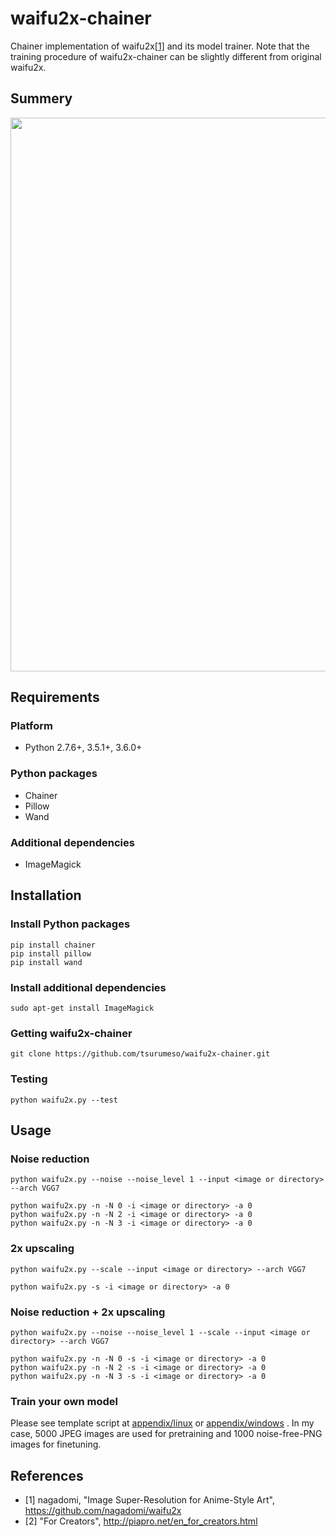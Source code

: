 # waifu2x-chainer

Chainer implementation of waifu2x[[1]](https://github.com/nagadomi/waifu2x) and its model trainer. Note that the training procedure of waifu2x-chainer can be slightly different from original waifu2x.

## Summery

<img src="https://raw.githubusercontent.com/tsurumeso/waifu2x-chainer/master/images/summery.png" width="886">

## Requirements

### Platform
  - Python 2.7.6+, 3.5.1+, 3.6.0+
  
### Python packages
  - Chainer
  - Pillow
  - Wand
  
### Additional dependencies
  - ImageMagick
  
## Installation

### Install Python packages
```
pip install chainer
pip install pillow
pip install wand
```

### Install additional dependencies
```
sudo apt-get install ImageMagick
```

### Getting waifu2x-chainer
```
git clone https://github.com/tsurumeso/waifu2x-chainer.git
```

### Testing
```
python waifu2x.py --test
```

## Usage

### Noise reduction
```
python waifu2x.py --noise --noise_level 1 --input <image or directory> --arch VGG7

python waifu2x.py -n -N 0 -i <image or directory> -a 0
python waifu2x.py -n -N 2 -i <image or directory> -a 0
python waifu2x.py -n -N 3 -i <image or directory> -a 0
```

### 2x upscaling
```
python waifu2x.py --scale --input <image or directory> --arch VGG7

python waifu2x.py -s -i <image or directory> -a 0
```

### Noise reduction + 2x upscaling
```
python waifu2x.py --noise --noise_level 1 --scale --input <image or directory> --arch VGG7

python waifu2x.py -n -N 0 -s -i <image or directory> -a 0
python waifu2x.py -n -N 2 -s -i <image or directory> -a 0
python waifu2x.py -n -N 3 -s -i <image or directory> -a 0
```

### Train your own model

Please see template script at
<a href="https://github.com/tsurumeso/waifu2x-chainer/tree/master/appendix/linux">appendix/linux</a>
or
<a href="https://github.com/tsurumeso/waifu2x-chainer/tree/master/appendix/windows">appendix/windows</a>
. In my case, 5000 JPEG images are used for pretraining and 1000 noise-free-PNG images for finetuning.

## References

- [1] nagadomi, "Image Super-Resolution for Anime-Style Art", https://github.com/nagadomi/waifu2x
- [2] "For Creators", http://piapro.net/en_for_creators.html
